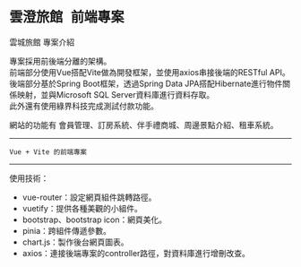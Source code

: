 ```雲澄旅館 前端專案```
===
雲城旅館 專案介紹
  
專案採用前後端分離的架構。  
前端部分使用Vue搭配Vite做為開發框架，並使用axios串接後端的RESTful API。  
後端部分基於Spring Boot框架，透過Spring Data JPA搭配Hibernate進行物件關係映射，並與Microsoft SQL Server資料庫進行資料存取。  
此外還有使用綠界科技完成測試付款功能。
  
網站的功能有 會員管理、訂房系統、伴手禮商城、周邊景點介紹、租車系統。
  
---
  
```Vue + Vite 的前端專案```
  
---
  
使用技術：
  
- vue-router：設定網頁組件跳轉路徑。  
- vuetify：提供各種美觀的小組件。  
- bootstrap、bootstrap icon：網頁美化。  
- pinia：跨組件傳遞參數。  
- chart.js：製作後台網頁圖表。  
- axios：連接後端專案的controller路徑，對資料庫進行增刪改查。  
  
